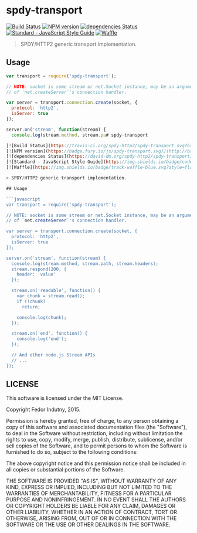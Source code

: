 # spdy-transport

[![Build Status](https://travis-ci.org/spdy-http2/spdy-transport.svg?branch=master)](http://travis-ci.org/spdy-http2/spdy-transport)
[![NPM version](https://badge.fury.io/js/spdy-transport.svg)](http://badge.fury.io/js/spdy-transport)
[![dependencies Status](https://david-dm.org/spdy-http2/spdy-transport/status.svg?style=flat-square)](https://david-dm.org/spdy-http2/spdy-transport)
[![Standard - JavaScript Style Guide](https://img.shields.io/badge/code_style-standard-brightgreen.svg?style=flat-square)](http://standardjs.com/)
[![Waffle](https://img.shields.io/badge/track-waffle-blue.svg?style=flat-square)](https://waffle.io/spdy-http2/node-spdy)

> SPDY/HTTP2 generic transport implementation.

## Usage

```javascript
var transport = require('spdy-transport');

// NOTE: socket is some stream or net.Socket instance, may be an argument
// of `net.createServer`'s connection handler.

var server = transport.connection.create(socket, {
  protocol: 'http2',
  isServer: true
});

server.on('stream', function(stream) {
  console.log(stream.method, stream.pa# spdy-transport

[![Build Status](https://travis-ci.org/spdy-http2/spdy-transport.svg?branch=master)](http://travis-ci.org/spdy-http2/spdy-transport)
[![NPM version](https://badge.fury.io/js/spdy-transport.svg)](http://badge.fury.io/js/spdy-transport)
[![dependencies Status](https://david-dm.org/spdy-http2/spdy-transport/status.svg?style=flat-square)](https://david-dm.org/spdy-http2/spdy-transport)
[![Standard - JavaScript Style Guide](https://img.shields.io/badge/code_style-standard-brightgreen.svg?style=flat-square)](http://standardjs.com/)
[![Waffle](https://img.shields.io/badge/track-waffle-blue.svg?style=flat-square)](https://waffle.io/spdy-http2/node-spdy)

> SPDY/HTTP2 generic transport implementation.

## Usage

```javascript
var transport = require('spdy-transport');

// NOTE: socket is some stream or net.Socket instance, may be an argument
// of `net.createServer`'s connection handler.

var server = transport.connection.create(socket, {
  protocol: 'http2',
  isServer: true
});

server.on('stream', function(stream) {
  console.log(stream.method, stream.path, stream.headers);
  stream.respond(200, {
    header: 'value'
  });

  stream.on('readable', function() {
    var chunk = stream.read();
    if (!chunk)
      return;

    console.log(chunk);
  });

  stream.on('end', function() {
    console.log('end');
  });

  // And other node.js Stream APIs
  // ...
});
```

## LICENSE

This software is licensed under the MIT License.

Copyright Fedor Indutny, 2015.

Permission is hereby granted, free of charge, to any person obtaining a
copy of this software and associated documentation files (the
"Software"), to deal in the Software without restriction, including
without limitation the rights to use, copy, modify, merge, publish,
distribute, sublicense, and/or sell copies of the Software, and to permit
persons to whom the Software is furnished to do so, subject to the
following conditions:

The above copyright notice and this permission notice shall be included
in all copies or substantial portions of the Software.

THE SOFTWARE IS PROVIDED "AS IS", WITHOUT WARRANTY OF ANY KIND, EXPRESS
OR IMPLIED, INCLUDING BUT NOT LIMITED TO THE WARRANTIES OF
MERCHANTABILITY, FITNESS FOR A PARTICULAR PURPOSE AND NONINFRINGEMENT. IN
NO EVENT SHALL THE AUTHORS OR COPYRIGHT HOLDERS BE LIABLE FOR ANY CLAIM,
DAMAGES OR OTHER LIABILITY, WHETHER IN AN ACTION OF CONTRACT, TORT OR
OTHERWISE, ARISING FROM, OUT OF OR IN CONNECTION WITH THE SOFTWARE OR THE
USE OR OTHER DEALINGS IN THE SOFTWARE.

[0]: http://json.org/
[1]: http://github.com/indutny/bud-backend
[2]: https://github.com/nodejs/io.js
[3]: https://github.com/libuv/libuv
[4]: http://openssl.org/
